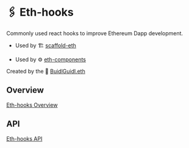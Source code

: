 # 🖇 Eth-hooks

Commonly used react hooks to improve Ethereum Dapp development.

- Used by 🏗 [scaffold-eth](https://github.com/scaffold-eth/scaffold-eth)

- Used by ⚙ [eth-components](https://github.com/scaffold-eth/eth-components)

Created by the 🏰 [BuidlGuidl.eth](https://BuidlGuidl.com)

## Overview

[Eth-hooks Overview](./overview.md)

## API

[Eth-hooks API](./api/)
